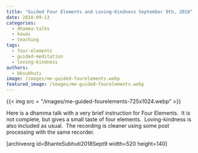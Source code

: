 ```yaml
---
title: "Guided Four Elements and Loving-Kindness September 9th, 2018"
date: 2018-09-13
categories: 
  - dhamma-talks
  - kauai
  - teaching
tags: 
  - four-elements
  - guided-meditation
  - loving-kindness
authors: 
  - bksubhuti
image: /images/me-guided-fourelements.webp
featured_image: /images/me-guided-fourelements.webp
---
```


{{< img src = "/images/me-guided-fourelements-725x1024.webp" >}}

Here is a dhamma talk with a very brief instruction for Four Elements.  It is not complete, but gives a small taste of four elements.  Loving-kindness is also included as usual.  The recording is cleaner using some post processing with the same recorder.

\[archiveorg id=BhanteSubhuti2018Sept9 width=520 height=140\]
